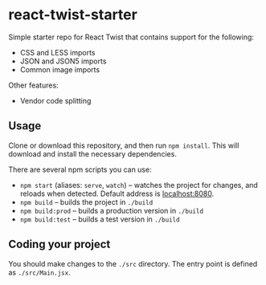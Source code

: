 # react-twist-starter

Simple starter repo for React Twist that contains support for the following:

* CSS and LESS imports
* JSON and JSON5 imports
* Common image imports

Other features:

* Vendor code splitting

## Usage

Clone or download this repository, and then run `npm install`. This will download and install the necessary dependencies.

There are several npm scripts you can use:

* `npm start` (aliases: `serve`, `watch`) – watches the project for changes, and reloads when detected. Default address is [localhost:8080](http://localhost:8080).
* `npm build` – builds the project in `./build`
* `npm build:prod` – builds a production version in `./build`
* `npm build:test` – builds a test version in `./build`

## Coding your project

You should make changes to the `./src` directory. The entry point is defined as `./src/Main.jsx`.

